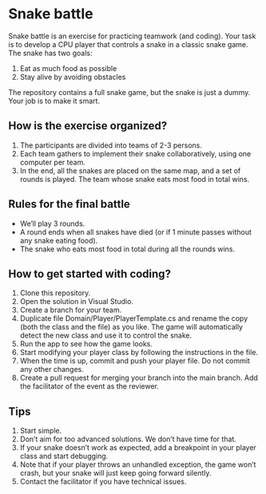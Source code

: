 # Snake battle

Snake battle is an exercise for practicing teamwork (and coding). Your task is to develop a CPU player that controls a snake in a classic snake game. The snake has two goals:

1. Eat as much food as possible
1. Stay alive by avoiding obstacles

The repository contains a full snake game, but the snake is just a dummy. Your job is to make it smart.

## How is the exercise organized?

1. The participants are divided into teams of 2-3 persons.
1. Each team gathers to implement their snake collaboratively, using one computer per team.
1. In the end, all the snakes are placed on the same map, and a set of rounds is played. The team whose snake eats most food in total wins.

## Rules for the final battle

- We’ll play 3 rounds.
- A round ends when all snakes have died (or if 1 minute passes without any snake eating food).
- The snake who eats most food in total during all the rounds wins.

## How to get started with coding?

1. Clone this repository.
1. Open the solution in Visual Studio.
1. Create a branch for your team.
1. Duplicate file Domain/Player/PlayerTemplate.cs and rename the copy (both the class and the file) as you like. The game will automatically detect the new class and use it to control the snake.
1. Run the app to see how the game looks.
1. Start modifying your player class by following the instructions in the file.
1. When the time is up, commit and push your player file. Do not commit any other changes.
1. Create a pull request for merging your branch into the main branch. Add the facilitator of the event as the reviewer.

## Tips

1. Start simple.
1. Don’t aim for too advanced solutions. We don’t have time for that.
1. If your snake doesn’t work as expected, add a breakpoint in your player class and start debugging.
1. Note that if your player throws an unhandled exception, the game won’t crash, but your snake will just keep going forward silently.
1. Contact the facilitator if you have technical issues.
